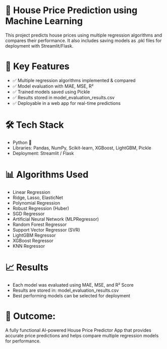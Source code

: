# 🏡 House Price Prediction using Machine Learning
This project predicts house prices using multiple regression algorithms and compares their performance. It also includes saving models as .pkl files for deployment with Streamlit/Flask.

# 🔑 Key Features

  - ✅ Multiple regression algorithms implemented & compared
  - ✅ Model evaluation with MAE, MSE, R²
  - ✅ Trained models saved using Pickle
  - ✅ Results stored in model_evaluation_results.csv
  - ✅ Deployable in a web app for real-time predictions

# 🛠 Tech Stack

  - Python 🐍
  - Libraries: Pandas, NumPy, Scikit-learn, XGBoost, LightGBM, Pickle
  - Deployment: Streamlit / Flask

# 📊 Algorithms Used

  - Linear Regression
  - Ridge, Lasso, ElasticNet
  - Polynomial Regression
  - Robust Regression (Huber)
  - SGD Regressor
  - Artificial Neural Network (MLPRegressor)
  - Random Forest Regressor
  - Support Vector Regressor (SVR)
  - LightGBM Regressor
  - XGBoost Regressor
  - KNN Regressor

# 📈 Results

  - Each model was evaluated using MAE, MSE, and R² Score
  - Results are stored in: model_evaluation_results.csv
  - Best performing models can be selected for deployment

# 📌 Outcome:

A fully functional AI-powered House Price Predictor App that provides accurate price predictions and helps compare multiple regression models for performance.
